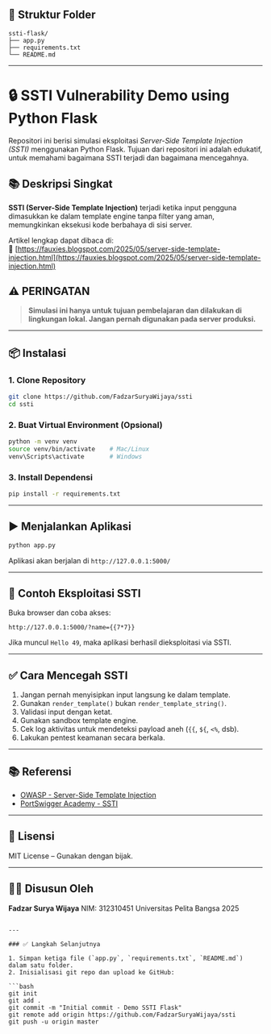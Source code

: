 ## 📁 Struktur Folder

```
ssti-flask/
├── app.py
├── requirements.txt
└── README.md
```

---

# 🔒 SSTI Vulnerability Demo using Python Flask

Repositori ini berisi simulasi eksploitasi *Server-Side Template Injection (SSTI)* menggunakan Python Flask. Tujuan dari repositori ini adalah edukatif, untuk memahami bagaimana SSTI terjadi dan bagaimana mencegahnya.

## 📚 Deskripsi Singkat

**SSTI (Server-Side Template Injection)** terjadi ketika input pengguna dimasukkan ke dalam template engine tanpa filter yang aman, memungkinkan eksekusi kode berbahaya di sisi server.

Artikel lengkap dapat dibaca di:  
🔗 [https://fauxies.blogspot.com/2025/05/server-side-template-injection.html](https://fauxies.blogspot.com/2025/05/server-side-template-injection.html)

## ⚠️ PERINGATAN

> **Simulasi ini hanya untuk tujuan pembelajaran dan dilakukan di lingkungan lokal. Jangan pernah digunakan pada server produksi.**

---

## 📦 Instalasi

### 1. Clone Repository

```bash
git clone https://github.com/FadzarSuryaWijaya/ssti
cd ssti
````

### 2. Buat Virtual Environment (Opsional)

```bash
python -m venv venv
source venv/bin/activate    # Mac/Linux
venv\Scripts\activate       # Windows
```

### 3. Install Dependensi

```bash
pip install -r requirements.txt
```

---

## ▶️ Menjalankan Aplikasi

```bash
python app.py
```

Aplikasi akan berjalan di `http://127.0.0.1:5000/`

---

## 🧪 Contoh Eksploitasi SSTI

Buka browser dan coba akses:

```
http://127.0.0.1:5000/?name={{7*7}}
```

Jika muncul `Hello 49`, maka aplikasi berhasil dieksploitasi via SSTI.

---

## ✅ Cara Mencegah SSTI

1. Jangan pernah menyisipkan input langsung ke dalam template.
2. Gunakan `render_template()` bukan `render_template_string()`.
3. Validasi input dengan ketat.
4. Gunakan sandbox template engine.
5. Cek log aktivitas untuk mendeteksi payload aneh (`{{`, `${`, `<%`, dsb).
6. Lakukan pentest keamanan secara berkala.

---

## 📚 Referensi

* [OWASP - Server-Side Template Injection](https://owasp.org/www-project-web-security-testing-guide/)
* [PortSwigger Academy - SSTI](https://portswigger.net/web-security/server-side-template-injection)

---

## 📄 Lisensi

MIT License – Gunakan dengan bijak.

---

## 🧑‍🎓 Disusun Oleh

**Fadzar Surya Wijaya**
NIM: 312310451
Universitas Pelita Bangsa
2025

````

---

### ✅ Langkah Selanjutnya

1. Simpan ketiga file (`app.py`, `requirements.txt`, `README.md`) dalam satu folder.
2. Inisialisasi git repo dan upload ke GitHub:

```bash
git init
git add .
git commit -m "Initial commit - Demo SSTI Flask"
git remote add origin https://github.com/FadzarSuryaWijaya/ssti
git push -u origin master
````

